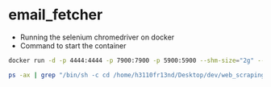 # email_fetcher

- Running the selenium chromedriver on docker
- Command to start the container
```bash
docker run -d -p 4444:4444 -p 7900:7900 -p 5900:5900 --shm-size="2g" --name=standalone-chrome selenium/standalone-chrome # :latest or :<tag>
```

```bash
ps -ax | grep "/bin/sh -c cd /home/h3110fr13nd/Desktop/dev/web_scraping/emails_scraper_from_listing_websit" 
```